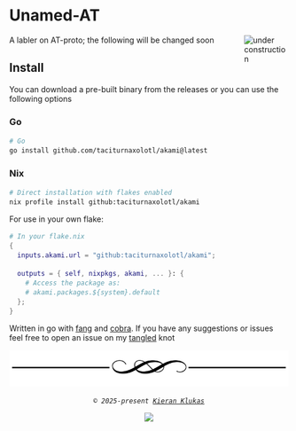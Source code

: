 # Unamed-AT

<img src="https://media.tenor.com/MRCIli40TYoAAAAj/under-construction90s-90s.gif" alt="under construction" width="80" align="right"/>

A labler on AT-proto; the following will be changed soon

## Install

You can download a pre-built binary from the releases or you can use the following options

### Go

```bash
# Go
go install github.com/taciturnaxolotl/akami@latest
```

### Nix

```bash
# Direct installation with flakes enabled
nix profile install github:taciturnaxolotl/akami
```

For use in your own flake:

```nix
# In your flake.nix
{
  inputs.akami.url = "github:taciturnaxolotl/akami";

  outputs = { self, nixpkgs, akami, ... }: {
    # Access the package as:
    # akami.packages.${system}.default
  };
}
```

Written in go with [fang](https://github.com/charmbracelet/fang) and [cobra](https://github.com/spf13/cobra). If you have any suggestions or issues feel free to open an issue on my [tangled](https://tangled.sh/@dunkirk.sh/unamed-at) knot

<p align="center">
	<img src="https://raw.githubusercontent.com/taciturnaxolotl/carriage/master/.github/images/line-break.svg" />
</p>

<p align="center">
	<i><code>&copy 2025-present <a href="https://github.com/taciturnaxolotl">Kieran Klukas</a></code></i>
</p>

<p align="center">
	<a href="https://github.com/taciturnaxolotl/unamed-at/blob/main/LICENSE.md"><img src="https://img.shields.io/static/v1.svg?style=for-the-badge&label=License&message=MIT&logoColor=d9e0ee&colorA=363a4f&colorB=b7bdf8"/></a>
</p>
